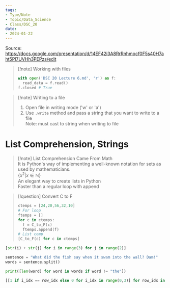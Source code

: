 ```yaml
---
tags:
- Type/Note
- Topic/Data_Science
- Class/DSC_20
date:
- 2024-01-22
---
```

Source: https://docs.google.com/presentation/d/14EF42i3A8RrRnhmocf0F5s40H7aht5Pl7UVHh3PEPzs/edit  

> [!note] Working with files  
> ```Python  
> with open('DSC 20 Lecture 6.md', 'r') as f:  
> 	read_data = f.read()  
> f.closed # True  
> ```  

> [!note] Writing to a file  
> 1. Open file in writing mode ('w' or 'a')  
> 2. Use `.write` method and pass a string that you want to write to a file  
> Note: must cast to string when writing to file  

# List Comprehension, Strings  

> [!note] List Comprehension Came From Math  
> It is Python's way of implementing a well-known notation for sets as used by mathematicians.  
> $\{x^{2}\vert x\in\mathbb{N}\}$  
> An elegant way to create lists in Python  
> Faster than a regular loop with append  

> [!question] Convert C to F  
> ```Python  
> ctemps = [24,20,56,32,10]  
> # For loop  
> ftemps = []  
> for c in ctemps:  
> 	f = C_to_F(c)  
> 	ftemps.append(f)  
> # List comp  
> [C_to_F(c) for c in ctemps]  
> ```  

```Python  
[str(i) + str(j) for i in range(3) for j in range(2)]  
```  

```Python  
sentence = "What did the fish say when it swam into the wall? Dam!"  
words = sentence.split()  

print([len(word) for word in words if word != "the"])  
```  

```Python  
[[1 if i_idx == row_idx else 0 for i_idx in range(0,3)] for row_idx in range(0,3)] # 3x3 diagonal matrix  
```  
